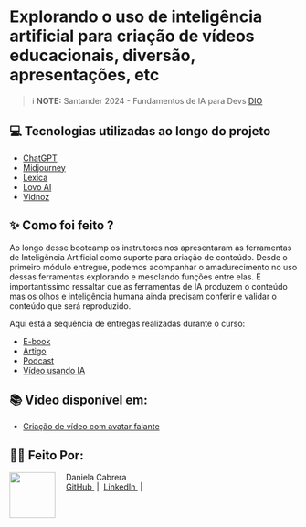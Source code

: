 # Explorando o uso de inteligência artificial para criação de vídeos educacionais, diversão, apresentações, etc

 > ℹ️ **NOTE:** Santander 2024 - Fundamentos de IA para Devs [DIO](https://dio.me)

## 💻 Tecnologias utilizadas ao longo do projeto

- [ChatGPT](https://chat.openai.com/)
- [Midjourney](https://www.midjourney.com/)
- [Lexica](https://lexica.art/)
- [Lovo AI](https://lovo.ai/pt)
- [Vidnoz](https://pt.vidnoz.com/avatar-falante.html)

## ✨ Como foi feito ?

Ao longo desse bootcamp os instrutores nos apresentaram as ferramentas de Inteligência Artificial como suporte para criação de conteúdo. 
Desde o primeiro módulo entregue, podemos acompanhar o amadurecimento no uso dessas ferramentas explorando e mesclando funções entre elas. 
É importantíssimo ressaltar que as ferramentas de IA produzem o conteúdo mas os olhos e inteligência humana ainda precisam conferir e validar o conteúdo que será reproduzido. 

Aqui está a sequência de entregas realizadas durante o curso:
- [E-book](https://github.com/danielacabrera2103/prod_cont_with_ai_0001/)
- [Artigo](https://github.com/danielacabrera2103/prod_cont_with_ai_0002/)
- [Podcast](https://github.com/danielacabrera2103/prod_cont_with_ai_0003/)
- [Vídeo usando IA](https://github.com/danielacabrera2103/prod_cont_with_ai_0004/)

## 📚 Vídeo disponível em:

- [Criação de vídeo com avatar falante](https://youtu.be/seufUss6qxs)


## 👨‍💻 Feito Por:

<p>
    <img 
      align=left 
      margin=10 
      width=80 
      src="https://hermes.dio.me/users/student/d1b13e0b-cac7-46af-b99f-f09d892c8215.jpg"
    />
    <p>&nbsp&nbsp&nbsp Daniela Cabrera<br>
    &nbsp&nbsp&nbsp
    <a 
        href="https://github.com/danielacabrera2103">
        GitHub
    </a>
    &nbsp;|&nbsp;
    <a 
        href="https://www.linkedin.com/in/danielacabrerabr">
        LinkedIn
    </a>
    &nbsp;|&nbsp;
   
</p>
<br/><br/>
<p>

